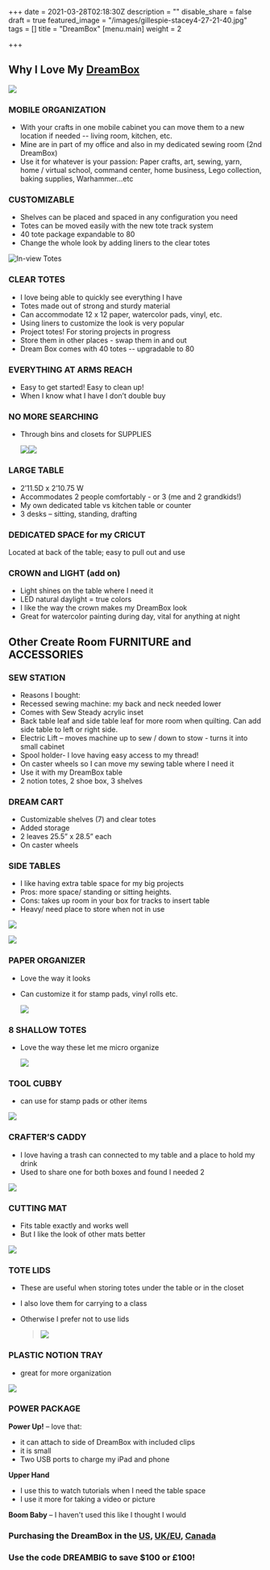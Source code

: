 +++
date = 2021-03-28T02:18:30Z
description = ""
disable_share = false
draft = true
featured_image = "/images/gillespie-stacey4-27-21-40.jpg"
tags = []
title = "DreamBox"
[menu.main]
weight = 2

+++
## Why I Love My [DreamBox](https://www.createroom.com/?ref=YJvA8 "DreamBox")

![](/images/dreambox-open.jpg)

### MOBILE ORGANIZATION

* With your crafts in one mobile cabinet you can move them to a new location if needed -- living room, kitchen, etc.
* Mine are in part of my office and also in my dedicated sewing room (2nd DreamBox)
* Use it for whatever is your passion: Paper crafts, art, sewing, yarn, home / virtual school, command center, home business, Lego collection, baking supplies, Warhammer...etc

### CUSTOMIZABLE

* Shelves can be placed and spaced in any configuration you need
* Totes can be moved easily with the new tote track system
* 40 tote package expandable to 80
* Change the whole look by adding liners to the clear totes

![](/images/gillespie-stacey4-27-21-25.jpg "In-view Totes")

### CLEAR TOTES

* I love being able to quickly see everything I have
* Totes made out of strong and sturdy material
* Can accommodate 12 x 12 paper, watercolor pads, vinyl, etc.
* Using liners to customize the look is very popular
* Project totes!  For storing projects in progress
* Store them in other places - swap them in and out
* Dream Box comes with 40 totes -- upgradable to 80

### EVERYTHING AT ARMS REACH

* Easy to get started!  Easy to clean up!
* When I know what I have I don’t double buy

### NO MORE SEARCHING

* Through bins and closets for SUPPLIES

  ![](/images/gillespie-stacey4-27-21-73.jpg)![](/images/gillespie-stacey4-27-21-39.jpg)

### LARGE TABLE

* 2’11.5D x 2’10.75 W
* Accommodates 2 people comfortably - or 3 (me and 2 grandkids!)
* My own dedicated table vs kitchen table or counter
* 3 desks – sitting, standing, drafting

### DEDICATED SPACE for my CRICUT

Located at back of the table; easy to pull out and use

### CROWN and LIGHT (add on)

* Light shines on the table where I need it
* LED natural daylight = true colors
* I like the way the crown makes my DreamBox look
* Great for watercolor painting during day, vital for anything at night

## Other Create Room                    FURNITURE and ACCESSORIES

### SEW STATION

* Reasons I bought:
* Recessed sewing machine: my back and neck needed lower
* Comes with Sew Steady acrylic inset
* Back table leaf and side table leaf for more room when quilting. Can add side table to left or right side.
* Electric Lift – moves machine up to sew / down to stow - turns it into small cabinet
* Spool holder- l love having easy access to my thread!
* On caster wheels so I can move my sewing table where I need it
* Use it with my DreamBox table
* 2 notion totes, 2 shoe box, 3 shelves

### DREAM CART

* Customizable shelves (7) and clear totes
* Added storage
* 2 leaves 25.5” x 28.5” each
* On caster wheels

### SIDE TABLES

* I like having extra table space for my big projects
* Pros: more space/ standing or sitting heights.
* Cons: takes up room in your box for tracks to insert table
* Heavy/ need place to store when not in use

![](/images/dreambox-with-captions.JPG)

![](/images/gillespie-stacey4-27-21-23.jpg)

### PAPER ORGANIZER

* Love the way it looks
* Can customize it for stamp pads, vinyl rolls etc.

  ![](/images/gillespie-stacey4-27-21-28-2.jpg)

### 8 SHALLOW TOTES

* Love the way these let me micro organize

  ![](/images/gillespie-stacey4-27-21-19.jpg)

### TOOL CUBBY

* can use for stamp pads or other items

![](/images/2020-dreambox-may-14-9-3.jpg)

### CRAFTER’S CADDY

* I love having a trash can connected to my table and a place to hold my drink
* Used to share one for both boxes and found I needed 2

![](/images/gillespie-stacey4-27-21-40.jpg)

### CUTTING MAT

* Fits table exactly and works well
* But I like the look of other mats better

![](/images/gillespie-stacey4-27-21-71.jpg)

### TOTE LIDS

* These are useful when storing totes under the table or in the closet
* I also love them for carrying to a class
* Otherwise I prefer not to use lids

  > ![](/images/gillespie-stacey4-27-21-94.jpg)

### PLASTIC NOTION TRAY

* great for more organization

![](/images/gillespie-stacey4-27-21-95-2.jpg)

### POWER PACKAGE

**Power Up!** – love that:

* it can attach to side of DreamBox with included clips
* it is small
* Two USB ports to charge my iPad and phone

**Upper Hand**

* I use this to watch tutorials when I need the table space
* I use it more for taking a video or picture

**Boom Baby** – I haven't used this like I thought I would

### Purchasing the DreamBox in the [US](https://www.createroom.com/?ref=5e41eeaf2e1c4 "US Link"), [UK/EU](https://uk.createroom.com/?ref=5e41eeaf2e1c4 "UK & EU Link"), [Canada](https://ca.createroom.com/?ref=5e41eeaf2e1c4 "Canada Link")

### Use the code DREAMBIG to save $100 or £100!